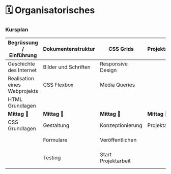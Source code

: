 # 🗓 Organisatorisches

### Kursplan



| Begrüssung / Einführung       | Dokumentenstruktur   | CSS Grids           | Projektarbeit      | Projektarbeit               |
| ----------------------------- | -------------------- | ------------------- | ------------------ | --------------------------- |
| Geschichte des Internet       | Bilder und Schriften | Responsive Design   |                    |                             |
| Realisation eines Webprojekts | CSS Flexbox          | Media Queries       |                    |                             |
| HTML Grundlagen               |                      |                     |                    |                             |
| **Mittag** :pizza:            | **Mittag** :pizza:   | **Mittag** :pizza:  | **Mittag** :pizza: | **Mittag** :pizza:          |
| CSS Grundlagen                | Gestaltung           | Konzeptionierung    | Projektarbeit      | Ende Projektarbeit          |
|                               | Formulare            | Veröffentlichen     |                    | Feedback-Runde              |
|                               | Testing              | Start Projektarbeit |                    | Besprechung und   Reflexion |

